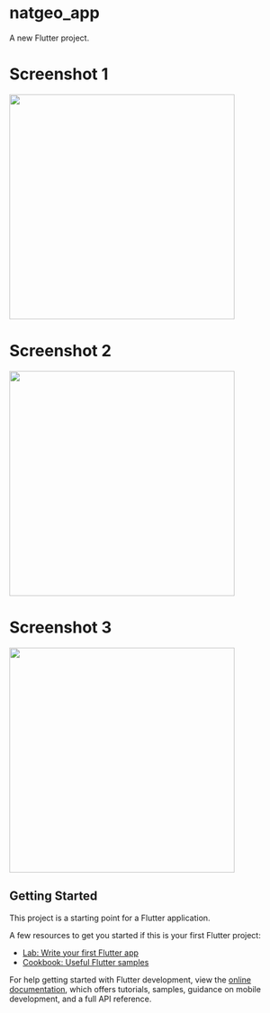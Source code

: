 # natgeo_app

A new Flutter project.


# Screenshot 1

<img src="https://github.com/Mirzaazmath/nat_geo_app_flutter/blob/main/assets/output/Screenshot1.png" height="400">



# Screenshot 2

<img src="https://github.com/Mirzaazmath/nat_geo_app_flutter/blob/main/assets/output/Screenshot2.png" height="400">



# Screenshot 3

<img src="https://github.com/Mirzaazmath/nat_geo_app_flutter/blob/main/assets/output/Screenshot3.png" height="400">



## Getting Started

This project is a starting point for a Flutter application.

A few resources to get you started if this is your first Flutter project:

- [Lab: Write your first Flutter app](https://docs.flutter.dev/get-started/codelab)
- [Cookbook: Useful Flutter samples](https://docs.flutter.dev/cookbook)

For help getting started with Flutter development, view the
[online documentation](https://docs.flutter.dev/), which offers tutorials,
samples, guidance on mobile development, and a full API reference.
